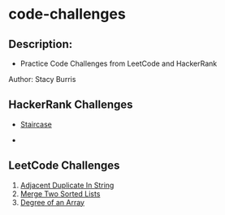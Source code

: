 # code-challenges

## Description:

- Practice Code Challenges from LeetCode and HackerRank

Author: Stacy Burris

## HackerRank Challenges

- [Staircase](code/hackerrank/staircase.js)

-

## LeetCode Challenges

1. [Adjacent Duplicate In String](code/leetcode/adjacentDupInString.js)
2. [Merge Two Sorted Lists](code/leetcode/mergeTwoSortedLists.js)
3. [Degree of an Array](code/leetcode/degreeofarray.js)
